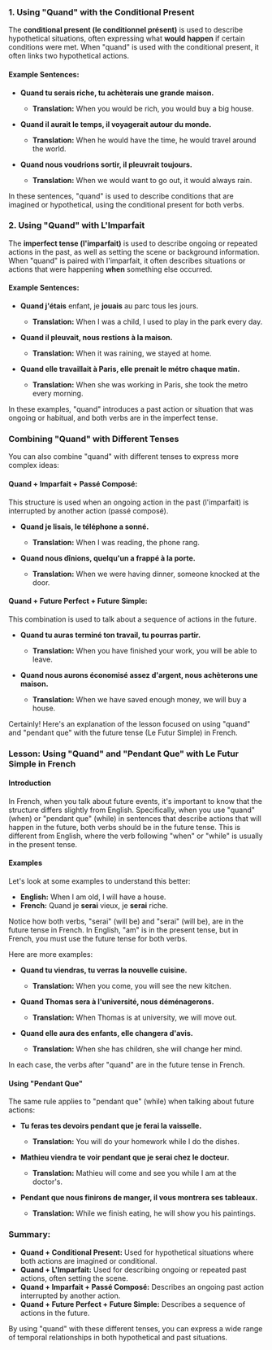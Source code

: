 
### **1. Using "Quand" with the Conditional Present**

The **conditional present (le conditionnel présent)** is used to describe hypothetical situations, often expressing what **would happen** if certain conditions were met. When "quand" is used with the conditional present, it often links two hypothetical actions.

#### **Example Sentences:**
- **Quand tu **serais** riche, tu **achèterais** une grande maison.**
  - **Translation:** When you would be rich, you would buy a big house.

- **Quand il **aurait** le temps, il **voyagerait** autour du monde.**
  - **Translation:** When he would have the time, he would travel around the world.

- **Quand nous **voudrions** sortir, il **pleuvrait** toujours.**
  - **Translation:** When we would want to go out, it would always rain.

In these sentences, "quand" is used to describe conditions that are imagined or hypothetical, using the conditional present for both verbs.

### **2. Using "Quand" with L'Imparfait**

The **imperfect tense (l'imparfait)** is used to describe ongoing or repeated actions in the past, as well as setting the scene or background information. When "quand" is paired with l'imparfait, it often describes situations or actions that were happening **when** something else occurred.

#### **Example Sentences:**
- **Quand j'étais** enfant, je **jouais** au parc tous les jours.
  - **Translation:** When I was a child, I used to play in the park every day.

- **Quand il **pleuvait**, nous **restions** à la maison.**
  - **Translation:** When it was raining, we stayed at home.

- **Quand elle **travaillait** à Paris, elle **prenait** le métro chaque matin.**
  - **Translation:** When she was working in Paris, she took the metro every morning.

In these examples, "quand" introduces a past action or situation that was ongoing or habitual, and both verbs are in the imperfect tense.

### **Combining "Quand" with Different Tenses**

You can also combine "quand" with different tenses to express more complex ideas:

#### **Quand + Imparfait + Passé Composé:**
This structure is used when an ongoing action in the past (l'imparfait) is interrupted by another action (passé composé).

- **Quand je **lisais**, le téléphone **a sonné**.**
  - **Translation:** When I was reading, the phone rang.

- **Quand nous **dînions**, quelqu'un **a frappé** à la porte.**
  - **Translation:** When we were having dinner, someone knocked at the door.

#### **Quand + Future Perfect + Future Simple:**
This combination is used to talk about a sequence of actions in the future.

- **Quand tu **auras terminé** ton travail, tu **pourras** partir.**
  - **Translation:** When you have finished your work, you will be able to leave.

- **Quand nous **aurons** économisé assez d'argent, nous **achèterons** une maison.**
  - **Translation:** When we have saved enough money, we will buy a house.

Certainly! Here's an explanation of the lesson focused on using "quand" and "pendant que" with the future tense (Le Futur Simple) in French.

### **Lesson: Using "Quand" and "Pendant Que" with Le Futur Simple in French**

#### **Introduction**
In French, when you talk about future events, it's important to know that the structure differs slightly from English. Specifically, when you use "quand" (when) or "pendant que" (while) in sentences that describe actions that will happen in the future, both verbs should be in the future tense. This is different from English, where the verb following "when" or "while" is usually in the present tense.

#### **Examples**
Let's look at some examples to understand this better:

- **English:** When I am old, I will have a house.
- **French:** Quand je **serai** vieux, je **serai** riche.

Notice how both verbs, "serai" (will be) and "serai" (will be), are in the future tense in French. In English, "am" is in the present tense, but in French, you must use the future tense for both verbs.

Here are more examples:

- **Quand tu **viendras**, tu **verras** la nouvelle cuisine.**
  - **Translation:** When you come, you will see the new kitchen.
  
- **Quand Thomas **sera** à l'université, nous **déménagerons**.**
  - **Translation:** When Thomas is at university, we will move out.

- **Quand elle **aura** des enfants, elle **changera** d'avis.**
  - **Translation:** When she has children, she will change her mind.

In each case, the verbs after "quand" are in the future tense in French.

#### **Using "Pendant Que"**
The same rule applies to "pendant que" (while) when talking about future actions:

- **Tu **feras** tes devoirs pendant que je **ferai** la vaisselle.**
  - **Translation:** You will do your homework while I do the dishes.

- **Mathieu **viendra** te voir pendant que je **serai** chez le docteur.**
  - **Translation:** Mathieu will come and see you while I am at the doctor's.

- **Pendant que nous **finirons** de manger, il vous **montrera** ses tableaux.**
  - **Translation:** While we finish eating, he will show you his paintings.

### **Summary:**
- **Quand + Conditional Present:** Used for hypothetical situations where both actions are imagined or conditional.
- **Quand + L'Imparfait:** Used for describing ongoing or repeated past actions, often setting the scene.
- **Quand + Imparfait + Passé Composé:** Describes an ongoing past action interrupted by another action.
- **Quand + Future Perfect + Future Simple:** Describes a sequence of actions in the future.

By using "quand" with these different tenses, you can express a wide range of temporal relationships in both hypothetical and past situations.
